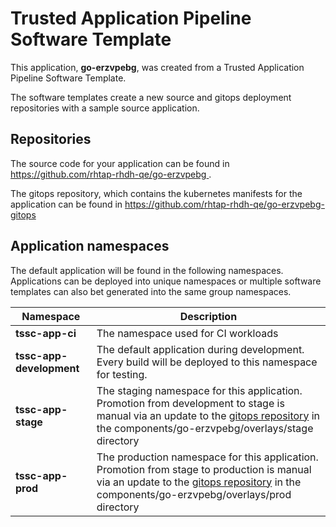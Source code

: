 # Trusted Application Pipeline Software Template

This application, **go-erzvpebg**, was created from a Trusted Application Pipeline Software Template.

The software templates create a new source and gitops deployment repositories with a sample source application. 

## Repositories

The source code for your application can be found in [https://github.com/rhtap-rhdh-qe/go-erzvpebg ](https://github.com/rhtap-rhdh-qe/go-erzvpebg ).
 
The gitops repository, which contains the kubernetes manifests for the application can be found in 
[https://github.com/rhtap-rhdh-qe/go-erzvpebg-gitops ](https://github.com/rhtap-rhdh-qe/go-erzvpebg-gitops ) 

## Application namespaces 

The default application will be found in the following namespaces. Applications can be deployed into unique namespaces or multiple software templates can also bet generated into the same group namespaces.  

|  Namespace   |  Description   |  
| -------- | -------- |
| **tssc-app-ci** | The namespace used for CI workloads |
| **tssc-app-development** | The default application during development. Every build will be deployed to this namespace for testing. |
| **tssc-app-stage** | The staging namespace for this application. Promotion from development to stage is manual via an update to the [gitops repository](https://github.com/rhtap-rhdh-qe/go-erzvpebg-gitops ) in the components/go-erzvpebg/overlays/stage directory |
| **tssc-app-prod** | The production namespace for this application. Promotion from stage to production is manual via an update to the [gitops repository](https://github.com/rhtap-rhdh-qe/go-erzvpebg-gitops ) in the components/go-erzvpebg/overlays/prod directory |